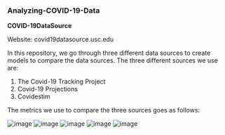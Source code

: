 ### Analyzing-COVID-19-Data
**COVID-19DataSource**

Website: covid19datasource.usc.edu


In this repository, we go through three different data sources to create models to compare the data sources. The three different sources we use are:
1. The Covid-19 Tracking Project
2. Covid-19 Projections
3. Covidestim

The metrics we use to compare the three sources goes as follows:

![image](https://user-images.githubusercontent.com/71193439/111256906-7fefcf80-85f0-11eb-9d67-c8fbc20572b3.png)
![image](https://user-images.githubusercontent.com/71193439/111257052-d3621d80-85f0-11eb-9f00-1ce64a1e00ac.png)
![image](https://user-images.githubusercontent.com/71193439/111257178-102e1480-85f1-11eb-9ded-e60e726577a4.png)
![image](https://user-images.githubusercontent.com/71193439/111257219-1de39a00-85f1-11eb-974d-20db45c259cf.png)
![image](https://user-images.githubusercontent.com/71193439/111257312-453a6700-85f1-11eb-9b0e-99e1142a6940.png)

